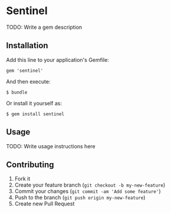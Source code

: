 # Sentinel

TODO: Write a gem description

## Installation

Add this line to your application's Gemfile:

    gem 'sentinel'

And then execute:

    $ bundle

Or install it yourself as:

    $ gem install sentinel

## Usage

TODO: Write usage instructions here

## Contributing

1. Fork it
2. Create your feature branch (`git checkout -b my-new-feature`)
3. Commit your changes (`git commit -am 'Add some feature'`)
4. Push to the branch (`git push origin my-new-feature`)
5. Create new Pull Request

